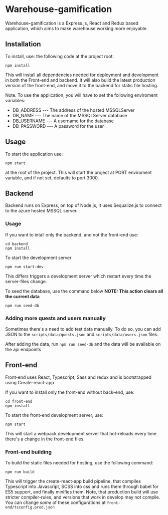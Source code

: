 # Warehouse-gamification

Warehouse-gamification is a Express.js, React and Redux based application, which aims to make warehouse working more enjoyable.

## Installation

To install, use: the following code at the project root:
```
npm install
```

This will install all dependencies needed for deployment and development in both the Front-end and backend.
It will also build the latest production version of the front-end, and move it to the backend for static file hosting.

Note. To use the application, you will have to set the following enviroment variables:
- DB_ADDRESS --- The address of the hosted MSSQLServer
- DB_NAME --- The name of the MSSQLServer database
- DB_USERNAME --- A username for the database
- DB_PASSWORD --- A password for the user


## Usage

To start the application use:
```
npm start
```
at the root of the project. This will start the project at PORT enviroment variable, and if not set, defaults to port 3000.

## Backend
Backend runs on Express, on top of Node.js, It uses Sequalize.js to connect to the azure hosted MSSQL server.

### Usage
If you want to intall only the backend, and not the front-end use:
```
cd backend
npm install
```

To start the development server
```
npm run start-dev
```

This differs triggers a development server which restart every time the server-files change.

To seed the database, use the command below __NOTE: This action clears all the current data__
```
npm run seed-db
```
### Adding more quests and users manually
Sometimes there's a need to add test data manually. To do so, you can add JSON to the `scripts/data/quests.json` and `scripts/data/users.json` files.

After adding the data, run `npm run seed-db` and the data will be available on the api endpoints


## Front-end 
Front-end uses React, Typescript, Sass and redux and is bootstrapped using Create-react-app

If you want to install only the front-end without back-end, use:
```
cd front-end
npm install
```

To start the front-end development server, use:
```
npm start
```

This will start a webpack development server that hot-reloads every time there's a change in the front-end files.


### Front-end building
To build the static files needed for hosting, use the following command:
```
npm run build
```
This will trigger the create-react-app build pipeline, that compiles Typescript into Javascript, SCSS into css and runs them through babel for ES5 support, and finally minifies them.
Note, that production build will use stricter compiler-rules, and versions that work in develop may not compile.
You can change _some_ of these configurations at `front-end/tsconfig.prod.json`

